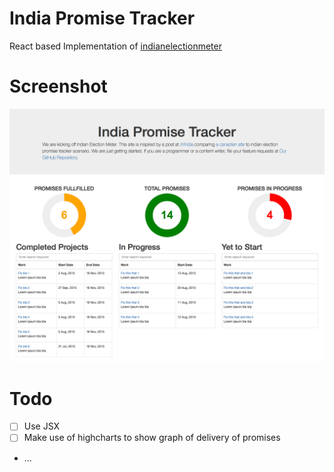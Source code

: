 # India Promise Tracker
React based Implementation of [indianelectionmeter](https://github.com/reddit-india/indianelectionmeter.github.io)

# Screenshot
![Screenshot](screenshots/1.png)

# Todo
* [ ] Use JSX
* [ ] Make use of highcharts to show graph of delivery of promises
* ...
